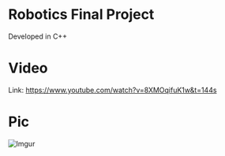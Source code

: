 # Robotics Final Project 
Developed in C++

# Video
Link: https://www.youtube.com/watch?v=8XMOqifuK1w&t=144s

# Pic
![Imgur](http://i.imgur.com/yFaVIvn.jpg)

